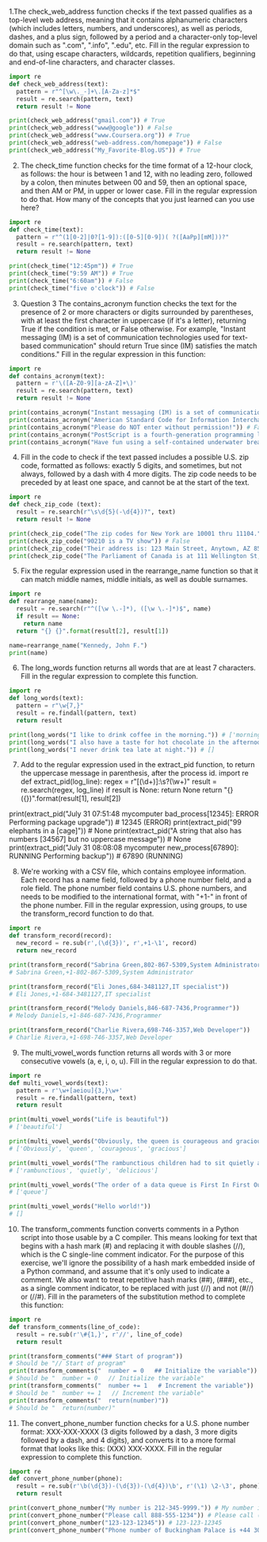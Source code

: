 1.The check_web_address function checks if the text passed qualifies as a top-level web address, meaning that it contains alphanumeric characters (which includes letters, numbers, and underscores), as well as periods, dashes, and a plus sign, followed by a period and a character-only top-level domain such as ".com", ".info", ".edu", etc. Fill in the regular expression to do that, using escape characters, wildcards, repetition qualifiers, beginning and end-of-line characters, and character classes.
```python
import re
def check_web_address(text):
  pattern = r"^[\w\._-]+\.[A-Za-z]*$"
  result = re.search(pattern, text)
  return result != None

print(check_web_address("gmail.com")) # True
print(check_web_address("www@google")) # False
print(check_web_address("www.Coursera.org")) # True
print(check_web_address("web-address.com/homepage")) # False
print(check_web_address("My_Favorite-Blog.US")) # True
```

2. The check_time function checks for the time format of a 12-hour clock, as follows: the hour is between 1 and 12, with no leading zero, followed by a colon, then minutes between 00 and 59, then an optional space, and then AM or PM, in upper or lower case. Fill in the regular expression to do that. How many of the concepts that you just learned can you use here?
```python
import re
def check_time(text):
  pattern = r"^(1[0-2]|0?[1-9]):([0-5][0-9])( ?([AaPp][mM]))?"
  result = re.search(pattern, text)
  return result != None

print(check_time("12:45pm")) # True
print(check_time("9:59 AM")) # True
print(check_time("6:60am")) # False
print(check_time("five o'clock")) # False
```

3. Question 3
The contains_acronym function checks the text for the presence of 2 or more characters or digits surrounded by parentheses, with at least the first character in uppercase (if it's a letter), returning True if the condition is met, or False otherwise. For example, "Instant messaging (IM) is a set of communication technologies used for text-based communication" should return True since (IM) satisfies the match conditions." Fill in the regular expression in this function:
```python 
import re
def contains_acronym(text):
  pattern = r'\([A-Z0-9][a-zA-Z]+\)'
  result = re.search(pattern, text)
  return result != None

print(contains_acronym("Instant messaging (IM) is a set of communication technologies used for text-based communication")) # True
print(contains_acronym("American Standard Code for Information Interchange (ASCII) is a character encoding standard for electronic communication")) # True
print(contains_acronym("Please do NOT enter without permission!")) # False
print(contains_acronym("PostScript is a fourth-generation programming language (4GL)")) # True
print(contains_acronym("Have fun using a self-contained underwater breathing apparatus (Scuba)!")) # True
```

4. Fill in the code to check if the text passed includes a possible U.S. zip code, formatted as follows: exactly 5 digits, and sometimes, but not always, followed by a dash with 4 more digits. The zip code needs to be preceded by at least one space, and cannot be at the start of the text.
```python
import re
def check_zip_code (text):
  result = re.search(r"\s\d{5}(-\d{4})?", text)
  return result != None

print(check_zip_code("The zip codes for New York are 10001 thru 11104.")) # True
print(check_zip_code("90210 is a TV show")) # False
print(check_zip_code("Their address is: 123 Main Street, Anytown, AZ 85258-0001.")) # True
print(check_zip_code("The Parliament of Canada is at 111 Wellington St, Ottawa, ON K1A0A9.")) # False
```

5. Fix the regular expression used in the rearrange_name function so that it can match middle names, middle initials, as well as double surnames.
```python
import re
def rearrange_name(name):
  result = re.search(r"^([\w \.-]*), ([\w \.-]*)$", name)
  if result == None:
    return name
  return "{} {}".format(result[2], result[1])

name=rearrange_name("Kennedy, John F.")
print(name)
```

6. The long_words function returns all words that are at least 7 characters. Fill in the regular expression to complete this function.
```python
import re
def long_words(text):
  pattern = r"\w{7,}"
  result = re.findall(pattern, text)
  return result

print(long_words("I like to drink coffee in the morning.")) # ['morning']
print(long_words("I also have a taste for hot chocolate in the afternoon.")) # ['chocolate', 'afternoon']
print(long_words("I never drink tea late at night.")) # []
```

7. Add to the regular expression used in the extract_pid function, to return the uppercase message in parenthesis, after the process id.
import re
def extract_pid(log_line):
    regex = r"\[(\d+)\]:\s?(\w+)"
    result = re.search(regex, log_line)
    if result is None:
        return None
    return "{} ({})".format(result[1], result[2])

print(extract_pid("July 31 07:51:48 mycomputer bad_process[12345]: ERROR Performing package upgrade")) # 12345 (ERROR)
print(extract_pid("99 elephants in a [cage]")) # None
print(extract_pid("A string that also has numbers [34567] but no uppercase message")) # None
print(extract_pid("July 31 08:08:08 mycomputer new_process[67890]: RUNNING Performing backup")) # 67890 (RUNNING)

8. We're working with a CSV file, which contains employee information. Each record has a name field, followed by a phone number field, and a role field. The phone number field contains U.S. phone numbers, and needs to be modified to the international format, with "+1-" in front of the phone number. Fill in the regular expression, using groups, to use the transform_record function to do that.
```python
import re
def transform_record(record):
  new_record = re.sub(r',(\d{3})', r',+1-\1', record)
  return new_record

print(transform_record("Sabrina Green,802-867-5309,System Administrator")) 
# Sabrina Green,+1-802-867-5309,System Administrator

print(transform_record("Eli Jones,684-3481127,IT specialist")) 
# Eli Jones,+1-684-3481127,IT specialist

print(transform_record("Melody Daniels,846-687-7436,Programmer")) 
# Melody Daniels,+1-846-687-7436,Programmer

print(transform_record("Charlie Rivera,698-746-3357,Web Developer")) 
# Charlie Rivera,+1-698-746-3357,Web Developer
```

9. The multi_vowel_words function returns all words with 3 or more consecutive vowels (a, e, i, o, u). Fill in the regular expression to do that.
```python
import re
def multi_vowel_words(text):
  pattern = r'\w+[aeiou]{3,}\w+'
  result = re.findall(pattern, text)
  return result

print(multi_vowel_words("Life is beautiful")) 
# ['beautiful']

print(multi_vowel_words("Obviously, the queen is courageous and gracious.")) 
# ['Obviously', 'queen', 'courageous', 'gracious']

print(multi_vowel_words("The rambunctious children had to sit quietly and await their delicious dinner.")) 
# ['rambunctious', 'quietly', 'delicious']

print(multi_vowel_words("The order of a data queue is First In First Out (FIFO)")) 
# ['queue']

print(multi_vowel_words("Hello world!")) 
# []
```

10. The transform_comments function converts comments in a Python script into those usable by a C compiler. This means looking for text that begins with a hash mark (#) and replacing it with double slashes (//), which is the C single-line comment indicator. For the purpose of this exercise, we'll ignore the possibility of a hash mark embedded inside of a Python command, and assume that it's only used to indicate a comment. We also want to treat repetitive hash marks (##), (###), etc., as a single comment indicator, to be replaced with just (//) and not (#//) or (//#). Fill in the parameters of the substitution method to complete this function: 
```python
import re
def transform_comments(line_of_code):
  result = re.sub(r'\#{1,}', r'//', line_of_code)
  return result

print(transform_comments("### Start of program")) 
# Should be "// Start of program"
print(transform_comments("  number = 0   ## Initialize the variable")) 
# Should be "  number = 0   // Initialize the variable"
print(transform_comments("  number += 1   # Increment the variable")) 
# Should be "  number += 1   // Increment the variable"
print(transform_comments("  return(number)")) 
# Should be "  return(number)"
```

11. The convert_phone_number function checks for a U.S. phone number format: XXX-XXX-XXXX (3 digits followed by a dash, 3 more digits followed by a dash, and 4 digits), and converts it to a more formal format that looks like this: (XXX) XXX-XXXX. Fill in the regular expression to complete this function.
```python
import re
def convert_phone_number(phone):
  result = re.sub(r'\b(\d{3})-(\d{3})-(\d{4})\b', r'(\1) \2-\3', phone)
  return result

print(convert_phone_number("My number is 212-345-9999.")) # My number is (212) 345-9999.
print(convert_phone_number("Please call 888-555-1234")) # Please call (888) 555-1234
print(convert_phone_number("123-123-12345")) # 123-123-12345
print(convert_phone_number("Phone number of Buckingham Palace is +44 303 123 7300")) # Phone number of Buckingham Palace is +44 303 123 7300
```